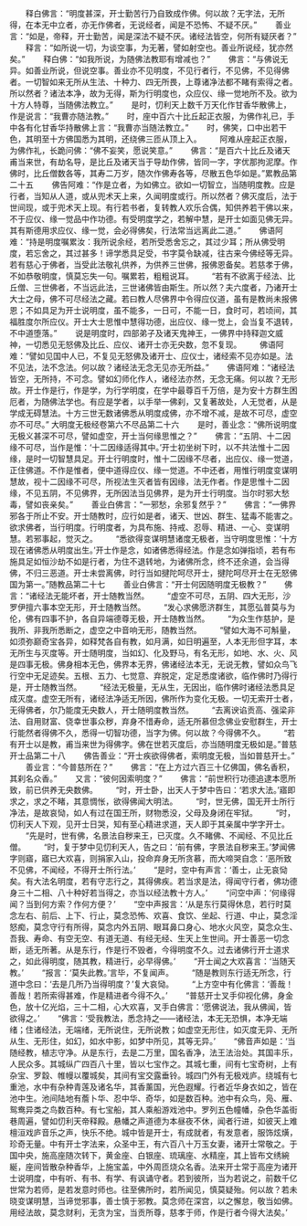 <!-- { "loadSidebar": true } -->
　　释白佛言：“明度甚深，开士勤苦行乃自致成作佛。何以故？无字法，无所得，在本无中立者，亦无作佛者，无说经者，闻是不恐怖、不疑不厌。”
　　善业言：“如是，帝释，开士勤苦，闻是深法不疑不厌。诸经法皆空，何所有疑厌者？”
　　释言：“如所说一切，为谈空事，为无著，譬如射空也。善业所说经，犹亦然矣。”
　　释白佛：“如我所说，为随佛法教耶有增减也？”
　　佛言：“与佛说无异。如善业所说，但说空事。善业亦不见明度，不见行者行，不见佛，不见得佛者。一切智如来无所从生法、十种力、四无所畏，上尊诸净法都不睹有索得之者。所以然者？诸法本净，故为无得，斯为行明度也，众应仪、缘一觉地所不及。欲为十方人特尊，当随佛法教立。”
　　是时，忉利天上数千万天化作甘香华散佛上，作是说言：“我曹亦随法教。”
　　时，座中百六十比丘起正衣服，为佛作礼已，手中各有化甘香华持散佛上言：“我曹亦当随法教立。”
　　时，佛笑，口中出若干色，其明至十方佛国悉为其明，还绕佛三匝从顶上入。
　　阿难从座起正衣服，为佛作礼，长跪问佛：“佛不妄笑，愿说笑意。”
　　佛言：“是百六十比丘及诸天甫当来世，有劫名导，是比丘及诸天当于导劫作佛，皆同一字，字优那拘泥摩。作佛时，比丘僧数各等，其寿二万岁，随次作佛寿各等，尽散五色华如是。”累教品第二十五
　　佛告阿难：“作是立者，为如佛立。欲如一切智立，当随明度教。应是行者，当知从人道，或从兜术天上来，久闻明度或行。所以然者？佛灭度后，法于世间现，或于兜术天上现。有行若书者，复转教人欢乐合偶，知供养若干佛以来，不于应仪、缘一觉品中作功德。有受明度学之，若解中慧，是开士如面见佛无异。其有斯德用求应仪、缘一觉，会必得佛矣，行法常当远离此二道。”
　　佛语阿难：“持是明度嘱累汝：我所说余经，若所受悉舍忘之，其过少耳；所从佛受明度，若忘舍之，其过甚多！谛学悉具足受，书字莫令缺减，往古来今佛经等无异。若有慈心于佛者，当受此法敬礼供养，为供养三世佛，报佛恩备矣。若慈孝于佛，不如恭敬明度，慎莫忘失一句。嘱累若，粗粗说耳。
　　“若有不欲离于经法、比丘僧、三世佛者，不当远此法，三世诸佛皆由斯生。所以然？夫六度者，乃诸开士大士之母，佛不可尽经法之藏。若曰教人尽佛界中令得应仪道，虽有是教尚未报佛恩；不如具足为开士说明度，虽不能多，一日可，不能一日，食时可，若顷间，其福胜度尔所应仪。开士大士思惟中慧得功德，出应仪、缘一觉上，会当复不退转，不中道堕落。”
　　说是明度时，四部弟子及诸天鬼神王，一佛界中持释迦文威神，一切悉见无怒佛及比丘、应仪、诸开士亦无央数，忽不复现。
　　佛语阿难：“譬如见国中人已，不复见无怒佛及诸开士、应仪士，诸经索不见亦如是。法不见法，法不念法。何以故？诸经法无念无见亦无所益。”
　　佛语阿难：“诸经法皆空，无所持，不可念。譬如幻师化作人，诸经法亦然，无念无痛。何以故？无形故。开士作是行，作是学，为行学明度，在学中最尊百千万倍，是为安十方群生困厄者，为随佛法学也。有应是学者，以手举一佛刹，又复著故处，人无觉者，从是学成无碍慧法。十方三世无数诸佛悉从明度成佛，亦不增不减，是故不可尽，虚空亦不可尽。”
大明度无极经卷第六不尽品第二十六
　　是时，善业念：“佛所说明度无极义甚深不可尽，譬如虚空，开士当何缘思惟之？”
　　佛言：“五阴、十二因缘不可尽，当作是惟：‘十二因缘适得其中。’开士初坐树下时，以不共法惟十二因缘，是时一切智慧具足。开士行明度时，惟十二因缘不尽者，出应仪、缘一觉道，正住佛道。不作是惟者，便中道得应仪、缘一觉道。不中还者，用惟行明度变谋明慧故，视十二因缘不可尽，所视法生灭者皆有因缘，法无作者。作是思惟十二因缘，不见五阴，不见佛界，无所因法当见佛界，是为开士行明度。当尔时邪大愁毒，譬如丧亲矣。”
　　善业白佛言：“一邪愁，余邪复然乎？”
　　佛言：“一佛界邪各于所止不安。开士随教时，应行如是者，诸天、世凶、群生、猛毒不能害之。欲求佛者，当行明度。行明度者，为具布施、持戒、忍辱、精进、一心、变谋明慧。若邪事起，觉灭之。
　　“悉欲得变谋明慧诸度无极者，当守明度思惟：‘十方现在诸佛悉从明度出生。’开士作是念，如诸佛悉得经法。作是念如弹指顷，若有布施具足如恒沙劫不如是行者，为住不退转地，为诸佛所念，终不还余道，会当得佛，不归三恶道。开士未尝离佛，时行当如揵陀呵尽开士，揵陀呵尽开士在无怒佛国为第一。”随教品第二十七
　　善业白佛言：“开士何因随明度无极教？”
　　佛言：“诸经法无能坏者，开士随教当然。
　　“虚空不可尽，五阴、四大无形，沙罗伊擅六事本空无形，开士随教当然。
　　“发心求佛愿济群生，其愿弘普莫与为伦，佛有四事不护，各自异端德尊无极，开士随教当然。
　　“为众生作慈护，是我所、非我所悉断之，虚空之中音响无形，随教当然。
　　“譬如大海不可斛量，如须弥巅奇宝各异，如释梵各自有教，如月满，如日明遍至，人本无形但字耳，本无所生与灭度等。开士随明度，当如幻、化及野马，有名无形，如地、水、火、风是四事无极。佛身相本无色，佛界本无界，佛诸经法本无，无说无教，譬如众鸟飞行空中无足迹矣。五根、五力、七觉意、弃脱定，定足悉度诸欲，临作佛时乃得行是，开士随教当然。
　　“经法无极量，无从生，无因出，临作佛时诸经法悉具足成灭度。虚空无所有，诸经法净适无所因，佛所作为变化无极。一切无索开士者，无得佛者，尔乃能度无央数人，开士随明度教当然。
　　“去离谀谄贡高、强梁非法、自用财富、侥幸世事众秽，弃身不惜寿命，适无所慕但念佛业安慰群生，开士行能然者得佛不久，悉得一切智功德，当字为佛。何以故？今得佛不久。
　　“若有开士以是教，甫当来世为得佛字。佛在世若灭度后，亦当随明度无极如是。”普慈开士品第二十八
　　佛告善业：“开士疾欲得佛者，索明度无极，当如普慈开士。”
　　善业言：“今普慈所在？”
　　佛言：“在上方过六百三十亿佛国，佛名香积，其刹名众香。”
　　又言：“彼何因索明度？”
　　佛言：“前世积行功德追逮本愿所致，前已供养无央数佛。
　　“时，开士卧，出天人于梦中告曰：‘若求大法。’寤即求之，求之不睹，其意惆怅，欲得佛闻大明法。
　　“时，世无佛，国无开士所行净法，是故哀恸，如人有过在国王所，财物悉没，父母及身闭在牢狱。
　　“时，忉利天人下观，见开士日哭，知有至心精进求道，天人即于其亲属中学字开士。
　　“先是时，世有佛，名景法自秽来王，已灭度。久不睹佛、不闻经、不见比丘僧。
　　“时，复于梦中见忉利天人，告之曰：‘前有佛，字景法自秽来王。’梦闻佛字则寤，寤已大欢喜，则捐家入山，投命弃身无所贪慕，而大啼哭自念：‘恶所致不见佛，不闻经，不得开士所行法。’
　　“是时，空中有声言：‘善士，止无哀恸矣。有大法名明度，若有守志行之，其得佛疾。若当求是法，得闻守行者，佛功德身三十二相、八十种好若当得之，亦当以经法教十方人。’
　　“问空中声：‘何缘得闻？当到何方索？作何方便？’
　　“空中声报言：‘从是东行莫得休息，若行时莫念左右、前后、上下、行止，莫念恐怖、欢喜、食饮、坐起、行道、中止，莫念淫怒痴，莫念守行有所得，莫念内外五阴、眼耳鼻口身心、地水火风空，莫念众生、吾我、寿命、有空无空、有道无道、有经无经、生天上生世间。开士善恶一切念断，适无所著。从是东行，作是行不毁者，今得明度不久。过去诸佛行开士道求之，如此得明度，随其教，精进行，必早得佛。’
　　“开士闻之大欢喜言：‘当随天教。’
　　“报言：‘莫失此教。’言毕，不复闻声。
　　“随是教则东行适无所念，行道中念曰：‘去是几所乃当得明度？’复大哀恸。
　　“上方空中有化佛言：‘善哉！善哉！若所索得甚难，作是精进者今得不久。’
　　“普慈开士叉手仰视化佛，身金色，放十亿光焰，三十二相，心大欢喜，叉手白佛言：‘愿佛说法，我从佛闻，皆欲得之。’
　　“佛言：‘受我教法，悉念持之——诸经法，本无无恐惧，本净无端绪；住诸经法，无端绪，无所说住，无所说教；如虚空无形住，如灭度无异、无所从生、无形住，如幻，如水中影，如梦中所见，其等无异。’
　　“佛音声如是：‘当随经教，植志守净。从是东行，去是二万里，国名香净，法王法治处。其国丰乐，人民众多。其城纵广四百八十里，皆以七宝作之。其城七重，间有七宝奇树，上有杂宝、罗縠、帷幔以覆城矣，其间有宝交露垂铃。城四门外有无极戏庐。绕城有七重池，水中有杂种青莲及诸名华，其香薰国，光色遐耀。行者近华身衣如之，皆在池中生。池间陆地有薝卜华、忍中华、奇华，如是数百种。池中有众鸟，凫、雁、鸳鸯异类之鸟数百种。有七宝船，其人乘船游戏池中。罗列五色幢幡，杂色华盖街巷周遍，譬如忉利天帝释殿。悬幡之声道德为本昼夜不休，闻者行进，如彼天上难檀洹戏庐音乐之声，快乐不绝。城中皆是开士，有成就者，有发意者，服饰炫熿，珍奇无量。中有开士字法来，众圣中王，有六百八十万玉女妻，诸开士常敬之。于国中央，施高座随次转下，黄金座、白银座、琉璃座、水精座，其上皆布文绣綩綖，座间皆散杂种香华，上施宝盖，中外周匝烧众名香。法来开士常于高座为诸开士说明度，中有听、有书、有学、有讽诵守者。若到彼所，当为若说之，前数千亿世常为若师，是若发意时师也。往至佛所时，若所闻见，慎莫疑殆。何以故？若未晓变谋明慧，当谛觉邪事，善士慎于邪教。莫念师在深宫，以之懈怠，敬当如佛。用经法故，莫念财利，无贪为宝，当贡所尊，慈孝于师，作是行者今得大法矣。’
